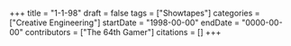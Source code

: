 +++
title = "1-1-98"
draft = false
tags = ["Showtapes"]
categories = ["Creative Engineering"]
startDate = "1998-00-00"
endDate = "0000-00-00"
contributors = ["The 64th Gamer"]
citations = []
+++
